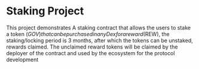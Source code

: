 # Staking Project

This project demonstrates A staking contract that allows the users to stake a token ($GOV) that can be purchased in any Dex for a reward ($REW), the staking/locking period is 3 months, after which the tokens can be unstaked, rewards claimed. The unclaimed reward tokens will be claimed by the deployer of the contract and used by the ecosystem for the protocol development
